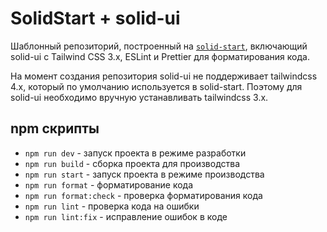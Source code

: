 # SolidStart + solid-ui

Шаблонный репозиторий, построенный на [`solid-start`](https://start.solidjs.com), включающий solid-ui с Tailwind CSS 3.x, ESLint и Prettier для форматирования кода.

На момент создания репозитория solid-ui не поддерживает tailwindcss 4.x, который по умолчанию используется в solid-start. Поэтому для solid-ui необходимо вручную устанавливать tailwindcss 3.x.

## npm скрипты

- `npm run dev` - запуск проекта в режиме разработки
- `npm run build` - сборка проекта для производства
- `npm run start` - запуск проекта в режиме производства
- `npm run format` - форматирование кода
- `npm run format:check` - проверка форматирования кода
- `npm run lint` - проверка кода на ошибки
- `npm run lint:fix` - исправление ошибок в коде
